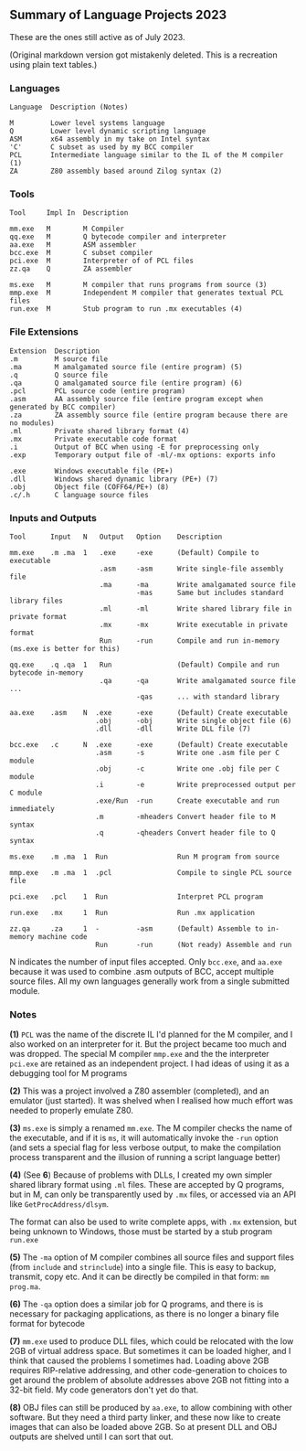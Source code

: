 ## Summary of Language Projects 2023

These are the ones still active as of July 2023.

(Original markdown version got mistakenly deleted. This is a recreation using plain text tables.)

### Languages
```
Language  Description (Notes)

M         Lower level systems language
Q         Lower level dynamic scripting language
ASM       x64 assembly in my take on Intel syntax
'C'       C subset as used by my BCC compiler
PCL       Intermediate language similar to the IL of the M compiler (1)
ZA        Z80 assembly based around Zilog syntax (2)
```
### Tools
```
Tool     Impl In  Description

mm.exe   M        M Compiler
qq.exe   M        Q bytecode compiler and interpreter
aa.exe   M        ASM assembler
bcc.exe  M        C subset compiler
pci.exe  M        Interpreter of of PCL files
zz.qa    Q        ZA assembler

ms.exe   M        M compiler that runs programs from source (3)
mmp.exe  M        Independent M compiler that generates textual PCL files
run.exe  M        Stub program to run .mx executables (4)
```

### File Extensions
```
Extension  Description
.m         M source file
.ma        M amalgamated source file (entire program) (5)
.q         Q source file
.qa        Q amalgamated source file (entire program) (6)
.pcl       PCL source code (entire program)
.asm       AA assembly source file (entire program except when generated by BCC compiler)
.za        ZA assembly source file (entire program because there are no modules)
.ml        Private shared library format (4)
.mx        Private executable code format
.i         Output of BCC when using -E for preprocessing only
.exp       Temporary output file of -ml/-mx options: exports info

.exe       Windows executable file (PE+)
.dll       Windows shared dynamic library (PE+) (7)
.obj       Object file (COFF64/PE+) (8)
.c/.h      C language source files
```

### Inputs and Outputs
```
Tool      Input   N   Output   Option    Description

mm.exe    .m .ma  1   .exe     -exe      (Default) Compile to executable
                      .asm     -asm      Write single-file assembly file
                      .ma      -ma       Write amalgamated source file
                               -mas      Same but includes standard library files
                      .ml      -ml       Write shared library file in private format
                      .mx      -mx       Write executable in private format
                      Run      -run      Compile and run in-memory (ms.exe is better for this)

qq.exe    .q .qa  1   Run                (Default) Compile and run bytecode in-memory
                      .qa      -qa       Write amalgamated source file ...
                               -qas      ... with standard library

aa.exe    .asm    N  .exe      -exe      (Default) Create executable
                     .obj      -obj      Write single object file (6)
                     .dll      -dll      Write DLL file (7)

bcc.exe   .c      N  .exe      -exe      (Default) Create executable
                     .asm      -s        Write one .asm file per C module
                     .obj      -c        Write one .obj file per C module
                     .i        -e        Write preprocessed output per C module
                     .exe/Run  -run      Create executable and run immediately
                     .m        -mheaders Convert header file to M syntax
                     .q        -qheaders Convert header file to Q syntax

ms.exe    .m .ma  1  Run                 Run M program from source

mmp.exe   .m .ma  1  .pcl                Compile to single PCL source file

pci.exe   .pcl    1  Run                 Interpret PCL program

run.exe   .mx     1  Run                 Run .mx application

zz.qa     .za     1  -         -asm      (Default) Assemble to in-memory machine code
                     Run       -run      (Not ready) Assemble and run
```

N indicates the number of input files accepted. Only `bcc.exe`, and `aa.exe` because it was used to combine .asm outputs of BCC, accept multiple source files. All my own languages generally work from a single submitted module.

### Notes

**(1)** `PCL` was the name of the discrete IL I'd planned for the M compiler, and I also worked on an interpreter for it. But the project became too much and was dropped. The special M compiler `mmp.exe` and the the interpreter `pci.exe` are retained as an independent project. I had ideas of using it as a debugging tool for M programs

**(2)** This was a project involved a Z80 assembler (completed), and an emulator (just started). It was shelved when I realised how much effort was needed to properly emulate Z80.

**(3)** `ms.exe` is simply a renamed `mm.exe`. The M compiler checks the name of the executable, and if it is `ms`, it will automatically invoke the `-run` option (and sets a special flag for less verbose output, to make the compilation process transparent and the illusion of running a script language better)

**(4)** (See **6**) Because of problems with DLLs, I created my own simpler shared library format using `.ml` files. These are accepted by Q programs, but in M, can only be transparently used by `.mx` files, or accessed via an API like `GetProcAddress/dlsym`.

The format can also be used to write complete apps, with `.mx` extension, but being unknown to Windows, those must be started by a stub program `run.exe`

**(5)** The `-ma` option of M compiler combines all source files and support files (from `include` and `strinclude`) into a single file. This is easy to backup, transmit, copy etc. And it can be directly be compiled in that form: `mm prog.ma`.

**(6)** The `-qa` option does a similar job for Q programs, and there is is necessary for packaging applications, as there is no longer a binary file format for bytecode

**(7)** `mm.exe` used to produce DLL files, which could be relocated with the low 2GB of virtual address space. But sometimes it can be loaded higher, and I think that caused the problems I sometimes had. Loading above 2GB requires RIP-relative addressing, and other code-generation to choices to get around the problem of absolute addresses above 2GB not fitting into a 32-bit field. My code generators don't yet do that.

**(8)** OBJ files can still be produced by `aa.exe`, to allow combining with other software. But they need a third party linker, and these now like to create images that can also be loaded above 2GB. So at present DLL and OBJ outputs are shelved until I can sort that out.



